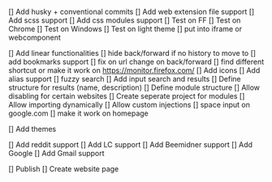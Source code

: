 [] Add husky + conventional commits
[] Add web extension file support
[] Add scss support
[] Add css modules support
[] Test on FF
[] Test on Chrome
[] Test on Windows
[] Test on light theme
[] put into iframe or webcomponent

[] Add linear functionalities
[] hide back/forward if no history to move to
[] add bookmarks support
[] fix on url change on back/forward
[] find different shortcut or make it work on https://monitor.firefox.com/
[] Add icons
[] Add alias support
[] fuzzy search
[] Add input search and results
[] Define structure for results (name, description)
[] Define module structure
[] Allow disabling for certain websites
[] Create seperate project for modules
[] Allow importing dynamically 
[] Allow custom injections
[] space input on google.com
[] make it work on homepage

[] Add themes

[] Add reddit support
[] Add LC support
[] Add Beemidner support
[] Add Google
[] Add Gmail support

[] Publish 
[] Create website page
